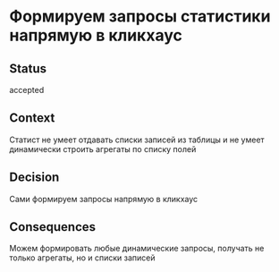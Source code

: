 # Формируем запросы статистики напрямую в кликхаус 

## Status

accepted

## Context

Статист не умеет отдавать списки записей из таблицы 
и не умеет динамически строить агрегаты по списку полей

## Decision

Сами формируем запросы напрямую в кликхаус

## Consequences

Можем формировать любые динамические запросы, получать не только агрегаты, но и списки записей